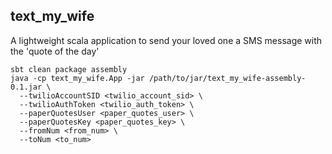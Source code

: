 
text_my_wife
--------

A lightweight scala application to send your loved one a SMS message with the 'quote of the day'

```
sbt clean package assembly
java -cp text_my_wife.App -jar /path/to/jar/text_my_wife-assembly-0.1.jar \
  --twilioAccountSID <twilio_account_sid> \
  --twilioAuthToken <twilio_auth_token> \
  --paperQuotesUser <paper_quotes_user> \
  --paperQuotesKey <paper_quotes_key> \
  --fromNum <from_num> \
  --toNum <to_num>
```